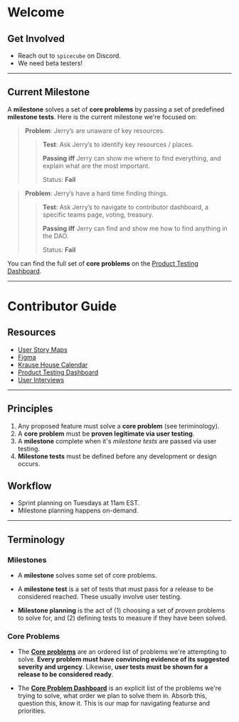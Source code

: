 # Welcome

## Get Involved

- Reach out to `spicecube` on Discord.
- We need beta testers!

---

## Current Milestone

A **milestone** solves a set of **core problems** by passing a set of predefined **milestone tests**. Here is the current milestone we're focused on:

> **Problem**: Jerry’s are unaware of key resources.
>
> > **Test**: Ask Jerry’s to identify key resources / places.
> >
> > **Passing iff** Jerry can show me where to find everything, and explain what are the most important.
> >
> > Status: **Fail**

> **Problem**: Jerry’s have a hard time finding things.
>
> > **Test**: Ask Jerry’s to navigate to contributor dashboard, a specific teams page, voting, treasury.
> >
> > **Passing iff** Jerry can find and show me how to find anything in the DAO.
> >
> > Status: **Fail**

You can find the full set of **core problems** on the [Product Testing Dashboard]().

---

# Contributor Guide

## Resources

- [User Story Maps]()
- [Figma]()
- [Krause House Calendar](https://calendar.google.com/calendar/u/0/r?cid=dTRobTU2NDQ4NWZoN201MHR0Z2N2NTNlNmdAZ3JvdXAuY2FsZW5kYXIuZ29vZ2xlLmNvbQ)
- [Product Testing Dashboard]()
- [User Interviews]()

---

## Principles

1. Any proposed feature must solve a **core problem** (see teriminology).
2. A **core problem** must be **proven legitimate via user testing**.
3. A **milestone** complete when it's _milestone tests_ are passed via user testing.
4. **Milestone tests** must be defined before any development or design occurs.

## Workflow

- Sprint planning on Tuesdays at 11am EST.
- Milestone planning happens on-demand.

---

## Terminology

### Milestones

- A **milestone** solves some set of core problems.

- A **milestone test** is a set of tests that must pass for a release to be considered reached. These usually involve user testing.

- **Milestone planning** is the act of (1) choosing a set of _proven_ problems to solve for, and (2) defining tests to measure if they have been solved.

### Core Problems

- The [**Core problems**]() are an ordered list of problems we're attempting to solve. **Every problem must have convincing evidence of its suggested severity and urgency**. Likewise, **user tests must be shown for a release to be considered ready**.

- The [**Core Problem Dashboard**]() is an explicit list of the problems we're trying to solve, what order we plan to solve them in. Absorb this, question this, know it. This is our map for navigating featurse and priorities.

<!-- ## Deploy your own

Deploy the example using [Vercel](https://vercel.com?utm_source=github&utm_medium=readme&utm_campaign=next-example) or preview live with [StackBlitz](https://stackblitz.com/github/vercel/next.js/tree/canary/examples/with-tailwindcss)

[![Deploy with Vercel](https://vercel.com/button)](https://vercel.com/new/git/external?repository-url=https://github.com/vercel/next.js/tree/canary/examples/with-tailwindcss&project-name=with-tailwindcss&repository-name=with-tailwindcss)

## How to use

Execute [`create-next-app`](https://github.com/vercel/next.js/tree/canary/packages/create-next-app) with [npm](https://docs.npmjs.com/cli/init), [Yarn](https://yarnpkg.com/lang/en/docs/cli/create/), or [pnpm](https://pnpm.io) to bootstrap the example:

```bash
npx create-next-app --example with-tailwindcss with-tailwindcss-app
# or
yarn create next-app --example with-tailwindcss with-tailwindcss-app
# or
pnpm create next-app --example with-tailwindcss with-tailwindcss-app
```

Deploy it to the cloud with [Vercel](https://vercel.com/new?utm_source=github&utm_medium=readme&utm_campaign=next-example) ([Documentation](https://nextjs.org/docs/deployment)). -->
